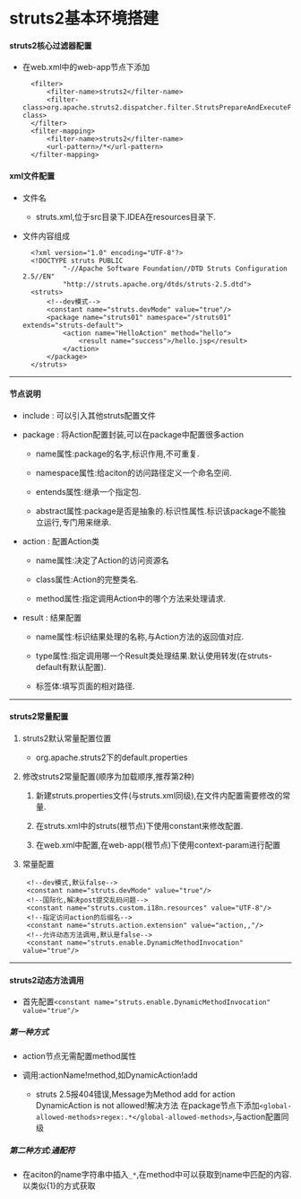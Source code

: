 # struts2基本环境搭建

#### struts2核心过滤器配置

- 在web.xml中的web-app节点下添加

        <filter>
            <filter-name>struts2</filter-name>
            <filter-class>org.apache.struts2.dispatcher.filter.StrutsPrepareAndExecuteFilter</filter-class>
        </filter>
        <filter-mapping>
            <filter-name>struts2</filter-name>
            <url-pattern>/*</url-pattern>
        </filter-mapping>

#### xml文件配置

- 文件名

    - struts.xml,位于src目录下.IDEA在resources目录下.

- 文件内容组成

        <?xml version="1.0" encoding="UTF-8"?>
        <!DOCTYPE struts PUBLIC
                "-//Apache Software Foundation//DTD Struts Configuration 2.5//EN"
                "http://struts.apache.org/dtds/struts-2.5.dtd">
        <struts>
            <!--dev模式-->
            <constant name="struts.devMode" value="true"/>
            <package name="struts01" namespace="/struts01" extends="struts-default">
                <action name="HelloAction" method="hello">
                    <result name="success">/hello.jsp</result>
                </action>
            </package>
        </struts>

---

#### 节点说明

- include : 可以引入其他struts配置文件

- package : 将Action配置封装,可以在package中配置很多action

    - name属性:package的名字,标识作用,不可重复.

    - namespace属性:给aciton的访问路径定义一个命名空间.

    - entends属性:继承一个指定包.

    - abstract属性:package是否是抽象的.标识性属性.标识该package不能独立运行,专门用来继承.

- action : 配置Action类

    - name属性:决定了Action的访问资源名

    - class属性:Action的完整类名.

    - method属性:指定调用Action中的哪个方法来处理请求.

- result : 结果配置

    - name属性:标识结果处理的名称,与Action方法的返回值对应.

    - type属性:指定调用哪一个Result类处理结果.默认使用转发(在struts-default有默认配置).

    - 标签体:填写页面的相对路径.

---

#### struts2常量配置

1. struts2默认常量配置位置

    - org.apache.struts2下的default.properties

2. 修改struts2常量配置(顺序为加载顺序,推荐第2种)

    1. 新建struts.properties文件(与struts.xml同级),在文件内配置需要修改的常量.

    2. 在struts.xml中的struts(根节点)下使用constant来修改配置.

    3. 在web.xml中配置,在web-app(根节点)下使用context-param进行配置

3. 常量配置

        <!--dev模式,默认false-->
        <constant name="struts.devMode" value="true"/>
        <!--国际化,解决post提交乱码问题-->
        <constant name="struts.custom.i18n.resources" value="UTF-8"/>
        <!--指定访问action的后缀名-->
        <constant name="struts.action.extension" value="action,,"/>
        <!--允许动态方法调用,默认是false-->
        <constant name="struts.enable.DynamicMethodInvocation" value="true"/>

---

#### struts2动态方法调用

- 首先配置```<constant name="struts.enable.DynamicMethodInvocation" value="true"/>```

##### 第一种方式

- action节点无需配置method属性

- 调用:actionName!method,如DynamicAction!add

    - struts 2.5报404错误,Message为Method add for action DynamicAction is not allowed!解决方法
        在package节点下添加```<global-allowed-methods>regex:.*</global-allowed-methods>```,与action配置同级

##### 第二种方式:通配符

- 在aciton的name字符串中插入```_*```,在method中可以获取到name中匹配的内容.以类似{1}的方式获取